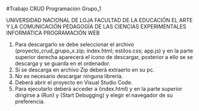 #Trabajo CRUD Programacion Grupo_1

UNIVERSIDAD NACIONAL DE LOJA
FACULTAD DE LA EDUCACIÓN EL ARTE Y LA COMUNICACIÓN
PEDAGOGÍA DE LAS CIENCIAS EXPERIMENTALES INFORMÁTICA
PROGRAMACIÓN WEB
1. Para descargarlo se debe seleccionar el archivo (proyecto_crud_grupo_x.zip; index.html; estilos.css; app.js) y en la parte superior derecha aparecerá el icono de descargar, posterior a ello se se descarga y se guarda en el ordenador.
2. Si se descarga en archivo Zip deberá extraerlo en su pc.
3. No es necesario descargar ninguna librería.
4. Deberá abrir el proyecto en Visual  Studio Code.
5. Para ejecutarlo deberá acceder a (index.html) y en la parte superior dirigirse a (Run) y (Start Debugging) y elegir el navegador de su preferencia.
